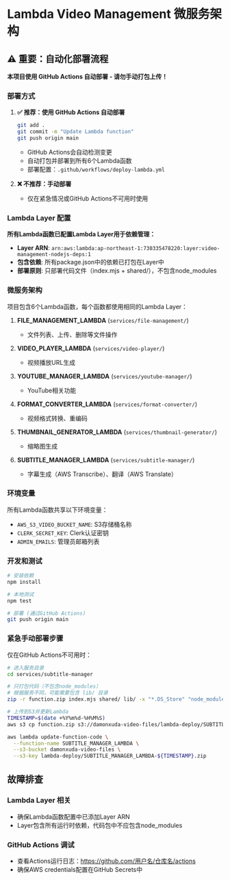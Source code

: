 # Lambda Video Management 微服务架构

## ⚠️ 重要：自动化部署流程

**本项目使用 GitHub Actions 自动部署 - 请勿手动打包上传！**

### 部署方式

1. **✅ 推荐：使用 GitHub Actions 自动部署**
   ```bash
   git add .
   git commit -m "Update Lambda function"
   git push origin main
   ```
   - GitHub Actions会自动检测变更
   - 自动打包并部署到所有6个Lambda函数
   - 部署配置：`.github/workflows/deploy-lambda.yml`

2. **❌ 不推荐：手动部署**
   - 仅在紧急情况或GitHub Actions不可用时使用

### Lambda Layer 配置

**所有Lambda函数已配置Lambda Layer用于依赖管理：**

- **Layer ARN**: `arn:aws:lambda:ap-northeast-1:730335478220:layer:video-management-nodejs-deps:1`
- **包含依赖**: 所有package.json中的依赖已打包在Layer中
- **部署原则**: 只部署代码文件（index.mjs + shared/），不包含node_modules

### 微服务架构

项目包含6个Lambda函数，每个函数都使用相同的Lambda Layer：

1. **FILE_MANAGEMENT_LAMBDA** (`services/file-management/`)
   - 文件列表、上传、删除等文件操作

2. **VIDEO_PLAYER_LAMBDA** (`services/video-player/`)
   - 视频播放URL生成

3. **YOUTUBE_MANAGER_LAMBDA** (`services/youtube-manager/`)
   - YouTube相关功能

4. **FORMAT_CONVERTER_LAMBDA** (`services/format-converter/`)
   - 视频格式转换、重编码

5. **THUMBNAIL_GENERATOR_LAMBDA** (`services/thumbnail-generator/`)
   - 缩略图生成

6. **SUBTITLE_MANAGER_LAMBDA** (`services/subtitle-manager/`)
   - 字幕生成（AWS Transcribe）、翻译（AWS Translate）

### 环境变量

所有Lambda函数共享以下环境变量：
- `AWS_S3_VIDEO_BUCKET_NAME`: S3存储桶名称
- `CLERK_SECRET_KEY`: Clerk认证密钥
- `ADMIN_EMAILS`: 管理员邮箱列表

### 开发和测试

```bash
# 安装依赖
npm install

# 本地测试
npm test

# 部署 (通过GitHub Actions)
git push origin main
```

### 紧急手动部署步骤

仅在GitHub Actions不可用时：

```bash
# 进入服务目录
cd services/subtitle-manager

# 只打包代码（不包含node_modules）
# 根据服务不同，可能需要包含 lib/ 目录
zip -r function.zip index.mjs shared/ lib/ -x "*.DS_Store" "node_modules/*"

# 上传到S3并更新Lambda
TIMESTAMP=$(date +%Y%m%d-%H%M%S)
aws s3 cp function.zip s3://damonxuda-video-files/lambda-deploy/SUBTITLE_MANAGER_LAMBDA-${TIMESTAMP}.zip

aws lambda update-function-code \
  --function-name SUBTITLE_MANAGER_LAMBDA \
  --s3-bucket damonxuda-video-files \
  --s3-key lambda-deploy/SUBTITLE_MANAGER_LAMBDA-${TIMESTAMP}.zip
```

## 故障排查

### Lambda Layer 相关
- 确保Lambda函数配置中已添加Layer ARN
- Layer包含所有运行时依赖，代码包中不应包含node_modules

### GitHub Actions 调试
- 查看Actions运行日志：https://github.com/用户名/仓库名/actions
- 确保AWS credentials配置在GitHub Secrets中
